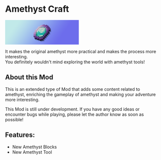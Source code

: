 # Amethyst Craft
<img src="https://github.com/HopiHopy/Amethyst-Craft/blob/1.20.1/AmethystCraft.png" align="center" width="240" height="80" alt="Amethyst Craft">

It makes the original amethyst more practical and makes the process more interesting.  
You definitely wouldn't mind exploring the world with amethyst tools!  
## About this Mod
This is an extended type of Mod that adds some content related to amethyst, enriching the gameplay of amethyst and making your adventure more interesting.  

This Mod is still under development. If you have any good ideas or encounter bugs while playing, please let the author know as soon as possible!  
## Features:
* New Amethyst Blocks
* New Amethyst Tool

